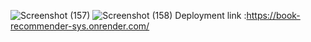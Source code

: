 ![Screenshot (157)](https://github.com/Shivansh2110/miniproject-3rdyr/assets/115654507/c52ce5ec-305a-40a7-b189-592694374ec9)
![Screenshot (158)](https://github.com/Shivansh2110/miniproject-3rdyr/assets/115654507/69059d9e-cb6e-435c-a4b4-852ba1a65f05)
Deployment link :https://book-recommender-sys.onrender.com/

